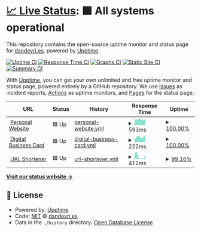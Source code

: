 # [📈 Live Status](https://status.dandevri.es): <!--live status--> **🟩 All systems operational**

This repository contains the open-source uptime monitor and status page for [dandevri.es](https://www.dandevri.es), powered by [Upptime](https://github.com/upptime/upptime).

[![Uptime CI](https://github.com/systemdes/status/workflows/Uptime%20CI/badge.svg)](https://github.com/systemdes/status/actions?query=workflow%3A%22Uptime+CI%22)
[![Response Time CI](https://github.com/systemdes/status/workflows/Response%20Time%20CI/badge.svg)](https://github.com/systemdes/status/actions?query=workflow%3A%22Response+Time+CI%22)
[![Graphs CI](https://github.com/systemdes/status/workflows/Graphs%20CI/badge.svg)](https://github.com/systemdes/status/actions?query=workflow%3A%22Graphs+CI%22)
[![Static Site CI](https://github.com/systemdes/status/workflows/Static%20Site%20CI/badge.svg)](https://github.com/systemdes/status/actions?query=workflow%3A%22Static+Site+CI%22)
[![Summary CI](https://github.com/systemdes/status/workflows/Summary%20CI/badge.svg)](https://github.com/systemdes/status/actions?query=workflow%3A%22Summary+CI%22)

With [Upptime](https://upptime.js.org), you can get your own unlimited and free uptime monitor and status page, powered entirely by a GitHub repository. We use [Issues](https://github.com/systemdes/status/issues) as incident reports, [Actions](https://github.com/systemdes/status/actions) as uptime monitors, and [Pages](https://status.dandevri.es) for the status page.

<!--start: status pages-->
<!-- This summary is generated by Upptime (https://github.com/upptime/upptime) -->
<!-- Do not edit this manually, your changes will be overwritten -->
<!-- prettier-ignore -->
| URL | Status | History | Response Time | Uptime |
| --- | ------ | ------- | ------------- | ------ |
| <img alt="" src="https://favicons.githubusercontent.com/dandevri.es" height="13"> [Personal Website](https://dandevri.es) | 🟩 Up | [personal-website.yml](https://github.com/systemdes/status/commits/HEAD/history/personal-website.yml) | <details><summary><img alt="Response time graph" src="./graphs/personal-website/response-time-week.png" height="20"> 593ms</summary><br><a href="https://status.dandevri.es/history/personal-website"><img alt="Response time 776" src="https://img.shields.io/endpoint?url=https%3A%2F%2Fraw.githubusercontent.com%2Fsystemdes%2Fstatus%2FHEAD%2Fapi%2Fpersonal-website%2Fresponse-time.json"></a><br><a href="https://status.dandevri.es/history/personal-website"><img alt="24-hour response time 544" src="https://img.shields.io/endpoint?url=https%3A%2F%2Fraw.githubusercontent.com%2Fsystemdes%2Fstatus%2FHEAD%2Fapi%2Fpersonal-website%2Fresponse-time-day.json"></a><br><a href="https://status.dandevri.es/history/personal-website"><img alt="7-day response time 593" src="https://img.shields.io/endpoint?url=https%3A%2F%2Fraw.githubusercontent.com%2Fsystemdes%2Fstatus%2FHEAD%2Fapi%2Fpersonal-website%2Fresponse-time-week.json"></a><br><a href="https://status.dandevri.es/history/personal-website"><img alt="30-day response time 776" src="https://img.shields.io/endpoint?url=https%3A%2F%2Fraw.githubusercontent.com%2Fsystemdes%2Fstatus%2FHEAD%2Fapi%2Fpersonal-website%2Fresponse-time-month.json"></a><br><a href="https://status.dandevri.es/history/personal-website"><img alt="1-year response time 776" src="https://img.shields.io/endpoint?url=https%3A%2F%2Fraw.githubusercontent.com%2Fsystemdes%2Fstatus%2FHEAD%2Fapi%2Fpersonal-website%2Fresponse-time-year.json"></a></details> | <details><summary><a href="https://status.dandevri.es/history/personal-website">100.00%</a></summary><a href="https://status.dandevri.es/history/personal-website"><img alt="All-time uptime 100.00%" src="https://img.shields.io/endpoint?url=https%3A%2F%2Fraw.githubusercontent.com%2Fsystemdes%2Fstatus%2FHEAD%2Fapi%2Fpersonal-website%2Fuptime.json"></a><br><a href="https://status.dandevri.es/history/personal-website"><img alt="24-hour uptime 100.00%" src="https://img.shields.io/endpoint?url=https%3A%2F%2Fraw.githubusercontent.com%2Fsystemdes%2Fstatus%2FHEAD%2Fapi%2Fpersonal-website%2Fuptime-day.json"></a><br><a href="https://status.dandevri.es/history/personal-website"><img alt="7-day uptime 100.00%" src="https://img.shields.io/endpoint?url=https%3A%2F%2Fraw.githubusercontent.com%2Fsystemdes%2Fstatus%2FHEAD%2Fapi%2Fpersonal-website%2Fuptime-week.json"></a><br><a href="https://status.dandevri.es/history/personal-website"><img alt="30-day uptime 100.00%" src="https://img.shields.io/endpoint?url=https%3A%2F%2Fraw.githubusercontent.com%2Fsystemdes%2Fstatus%2FHEAD%2Fapi%2Fpersonal-website%2Fuptime-month.json"></a><br><a href="https://status.dandevri.es/history/personal-website"><img alt="1-year uptime 100.00%" src="https://img.shields.io/endpoint?url=https%3A%2F%2Fraw.githubusercontent.com%2Fsystemdes%2Fstatus%2FHEAD%2Fapi%2Fpersonal-website%2Fuptime-year.json"></a></details>
| <img alt="" src="https://favicons.githubusercontent.com/card.dandevri.es" height="13"> [Digital Business Card](https://card.dandevri.es) | 🟩 Up | [digital-business-card.yml](https://github.com/systemdes/status/commits/HEAD/history/digital-business-card.yml) | <details><summary><img alt="Response time graph" src="./graphs/digital-business-card/response-time-week.png" height="20"> 222ms</summary><br><a href="https://status.dandevri.es/history/digital-business-card"><img alt="Response time 244" src="https://img.shields.io/endpoint?url=https%3A%2F%2Fraw.githubusercontent.com%2Fsystemdes%2Fstatus%2FHEAD%2Fapi%2Fdigital-business-card%2Fresponse-time.json"></a><br><a href="https://status.dandevri.es/history/digital-business-card"><img alt="24-hour response time 288" src="https://img.shields.io/endpoint?url=https%3A%2F%2Fraw.githubusercontent.com%2Fsystemdes%2Fstatus%2FHEAD%2Fapi%2Fdigital-business-card%2Fresponse-time-day.json"></a><br><a href="https://status.dandevri.es/history/digital-business-card"><img alt="7-day response time 222" src="https://img.shields.io/endpoint?url=https%3A%2F%2Fraw.githubusercontent.com%2Fsystemdes%2Fstatus%2FHEAD%2Fapi%2Fdigital-business-card%2Fresponse-time-week.json"></a><br><a href="https://status.dandevri.es/history/digital-business-card"><img alt="30-day response time 244" src="https://img.shields.io/endpoint?url=https%3A%2F%2Fraw.githubusercontent.com%2Fsystemdes%2Fstatus%2FHEAD%2Fapi%2Fdigital-business-card%2Fresponse-time-month.json"></a><br><a href="https://status.dandevri.es/history/digital-business-card"><img alt="1-year response time 244" src="https://img.shields.io/endpoint?url=https%3A%2F%2Fraw.githubusercontent.com%2Fsystemdes%2Fstatus%2FHEAD%2Fapi%2Fdigital-business-card%2Fresponse-time-year.json"></a></details> | <details><summary><a href="https://status.dandevri.es/history/digital-business-card">100.00%</a></summary><a href="https://status.dandevri.es/history/digital-business-card"><img alt="All-time uptime 100.00%" src="https://img.shields.io/endpoint?url=https%3A%2F%2Fraw.githubusercontent.com%2Fsystemdes%2Fstatus%2FHEAD%2Fapi%2Fdigital-business-card%2Fuptime.json"></a><br><a href="https://status.dandevri.es/history/digital-business-card"><img alt="24-hour uptime 100.00%" src="https://img.shields.io/endpoint?url=https%3A%2F%2Fraw.githubusercontent.com%2Fsystemdes%2Fstatus%2FHEAD%2Fapi%2Fdigital-business-card%2Fuptime-day.json"></a><br><a href="https://status.dandevri.es/history/digital-business-card"><img alt="7-day uptime 100.00%" src="https://img.shields.io/endpoint?url=https%3A%2F%2Fraw.githubusercontent.com%2Fsystemdes%2Fstatus%2FHEAD%2Fapi%2Fdigital-business-card%2Fuptime-week.json"></a><br><a href="https://status.dandevri.es/history/digital-business-card"><img alt="30-day uptime 100.00%" src="https://img.shields.io/endpoint?url=https%3A%2F%2Fraw.githubusercontent.com%2Fsystemdes%2Fstatus%2FHEAD%2Fapi%2Fdigital-business-card%2Fuptime-month.json"></a><br><a href="https://status.dandevri.es/history/digital-business-card"><img alt="1-year uptime 100.00%" src="https://img.shields.io/endpoint?url=https%3A%2F%2Fraw.githubusercontent.com%2Fsystemdes%2Fstatus%2FHEAD%2Fapi%2Fdigital-business-card%2Fuptime-year.json"></a></details>
| <img alt="" src="https://favicons.githubusercontent.com/dndv.nl" height="13"> [URL Shortener](https://dndv.nl) | 🟩 Up | [url-shortener.yml](https://github.com/systemdes/status/commits/HEAD/history/url-shortener.yml) | <details><summary><img alt="Response time graph" src="./graphs/url-shortener/response-time-week.png" height="20"> 412ms</summary><br><a href="https://status.dandevri.es/history/url-shortener"><img alt="Response time 562" src="https://img.shields.io/endpoint?url=https%3A%2F%2Fraw.githubusercontent.com%2Fsystemdes%2Fstatus%2FHEAD%2Fapi%2Furl-shortener%2Fresponse-time.json"></a><br><a href="https://status.dandevri.es/history/url-shortener"><img alt="24-hour response time 96" src="https://img.shields.io/endpoint?url=https%3A%2F%2Fraw.githubusercontent.com%2Fsystemdes%2Fstatus%2FHEAD%2Fapi%2Furl-shortener%2Fresponse-time-day.json"></a><br><a href="https://status.dandevri.es/history/url-shortener"><img alt="7-day response time 412" src="https://img.shields.io/endpoint?url=https%3A%2F%2Fraw.githubusercontent.com%2Fsystemdes%2Fstatus%2FHEAD%2Fapi%2Furl-shortener%2Fresponse-time-week.json"></a><br><a href="https://status.dandevri.es/history/url-shortener"><img alt="30-day response time 562" src="https://img.shields.io/endpoint?url=https%3A%2F%2Fraw.githubusercontent.com%2Fsystemdes%2Fstatus%2FHEAD%2Fapi%2Furl-shortener%2Fresponse-time-month.json"></a><br><a href="https://status.dandevri.es/history/url-shortener"><img alt="1-year response time 562" src="https://img.shields.io/endpoint?url=https%3A%2F%2Fraw.githubusercontent.com%2Fsystemdes%2Fstatus%2FHEAD%2Fapi%2Furl-shortener%2Fresponse-time-year.json"></a></details> | <details><summary><a href="https://status.dandevri.es/history/url-shortener">99.16%</a></summary><a href="https://status.dandevri.es/history/url-shortener"><img alt="All-time uptime 99.70%" src="https://img.shields.io/endpoint?url=https%3A%2F%2Fraw.githubusercontent.com%2Fsystemdes%2Fstatus%2FHEAD%2Fapi%2Furl-shortener%2Fuptime.json"></a><br><a href="https://status.dandevri.es/history/url-shortener"><img alt="24-hour uptime 100.00%" src="https://img.shields.io/endpoint?url=https%3A%2F%2Fraw.githubusercontent.com%2Fsystemdes%2Fstatus%2FHEAD%2Fapi%2Furl-shortener%2Fuptime-day.json"></a><br><a href="https://status.dandevri.es/history/url-shortener"><img alt="7-day uptime 99.16%" src="https://img.shields.io/endpoint?url=https%3A%2F%2Fraw.githubusercontent.com%2Fsystemdes%2Fstatus%2FHEAD%2Fapi%2Furl-shortener%2Fuptime-week.json"></a><br><a href="https://status.dandevri.es/history/url-shortener"><img alt="30-day uptime 99.70%" src="https://img.shields.io/endpoint?url=https%3A%2F%2Fraw.githubusercontent.com%2Fsystemdes%2Fstatus%2FHEAD%2Fapi%2Furl-shortener%2Fuptime-month.json"></a><br><a href="https://status.dandevri.es/history/url-shortener"><img alt="1-year uptime 99.70%" src="https://img.shields.io/endpoint?url=https%3A%2F%2Fraw.githubusercontent.com%2Fsystemdes%2Fstatus%2FHEAD%2Fapi%2Furl-shortener%2Fuptime-year.json"></a></details>

<!--end: status pages-->

[**Visit our status website →**](https://status.dandevri.es)

## 📄 License

- Powered by: [Upptime](https://github.com/upptime/upptime)
- Code: [MIT](./LICENSE) © [dandevri.es](https://www.dandevri.es)
- Data in the `./history` directory: [Open Database License](https://opendatacommons.org/licenses/odbl/1-0/)

